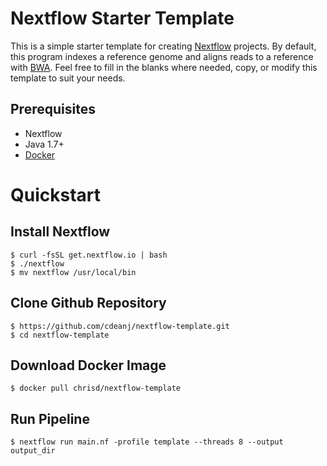 Nextflow Starter Template
======================
This is a simple starter template for creating [Nextflow](https://www.nextflow.io) projects. By default, this program indexes a reference genome and aligns reads to a reference with [BWA](https://github.com/lh3/bwa). Feel free to fill in the blanks where needed, copy, or modify this template to suit your needs.

Prerequisites
------------------
  - Nextflow
  - Java 1.7+
  - [Docker](https://docs.docker.com/engine/installation/)

Quickstart
==========
Install Nextflow
----------------
```
$ curl -fsSL get.nextflow.io | bash
$ ./nextflow
$ mv nextflow /usr/local/bin
```

Clone Github Repository
----------------
```
$ https://github.com/cdeanj/nextflow-template.git
$ cd nextflow-template
```

Download Docker Image
------------
```
$ docker pull chrisd/nextflow-template
```

Run Pipeline
------------
```
$ nextflow run main.nf -profile template --threads 8 --output output_dir
```
